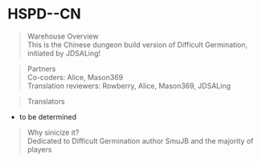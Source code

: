 # HSPD--CN  
>Warehouse Overview  
This is the Chinese dungeon build version of Difficult Germination, initiated by JDSALing!  

>Partners  
Co-coders: Alice, Mason369  
Translation reviewers: Rowberry, Alice, Mason369, JDSALing  

>Translators  
- to be determined  

>Why sinicize it?  
Dedicated to Difficult Germination author SmuJB and the majority of players  
